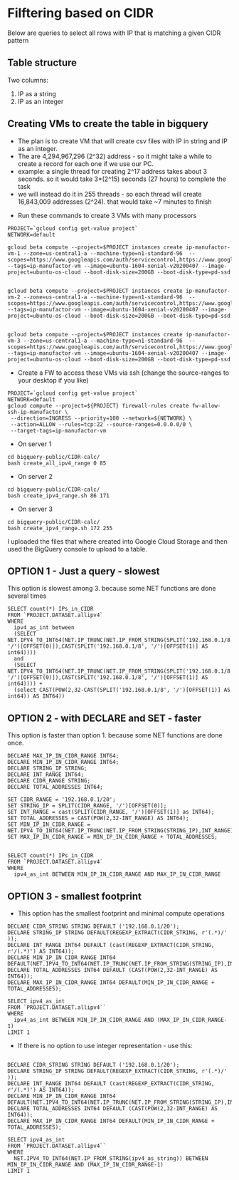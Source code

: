 
# Filftering based on CIDR
Below are queries to select all rows with IP that is matching a given CIDR pattern

## Table structure
Two columns:
1. IP as a string
2. IP as an integer

## Creating VMs to create the table in bigquery
- The plan is to create VM that will create csv files with IP in string and IP as an integer.
- The are 4,294,967,296 (2^32) address - so it might take a while to create a record for each one if we use our PC.
- example: a single thread for creating 2^17 address takes about 3 seconds. so it would take 3*(2^15) seconds (27 hours) to complete the task
- we will instead do it in 255 threads - so each thread will create 16,843,009 addresses (2^24). that would take ~7 minutes to finish


* Run these commands to create 3 VMs with many processors
```
PROJECT=`gcloud config get-value project`
NETWORK=default

gcloud beta compute --project=$PROJECT instances create ip-manufactor-vm-1 --zone=us-central1-a --machine-type=n1-standard-96  --scopes=https://www.googleapis.com/auth/servicecontrol,https://www.googleapis.com/auth/service.management.readonly,https://www.googleapis.com/auth/logging.write,https://www.googleapis.com/auth/monitoring.write,https://www.googleapis.com/auth/trace.append,https://www.googleapis.com/auth/devstorage.write_only --tags=ip-manufactor-vm --image=ubuntu-1604-xenial-v20200407 --image-project=ubuntu-os-cloud --boot-disk-size=200GB --boot-disk-type=pd-ssd


gcloud beta compute --project=$PROJECT instances create ip-manufactor-vm-2 --zone=us-central1-a --machine-type=n1-standard-96  --scopes=https://www.googleapis.com/auth/servicecontrol,https://www.googleapis.com/auth/service.management.readonly,https://www.googleapis.com/auth/logging.write,https://www.googleapis.com/auth/monitoring.write,https://www.googleapis.com/auth/trace.append,https://www.googleapis.com/auth/devstorage.write_only --tags=ip-manufactor-vm --image=ubuntu-1604-xenial-v20200407 --image-project=ubuntu-os-cloud --boot-disk-size=200GB --boot-disk-type=pd-ssd


gcloud beta compute --project=$PROJECT instances create ip-manufactor-vm-3 --zone=us-central1-a --machine-type=n1-standard-96  --scopes=https://www.googleapis.com/auth/servicecontrol,https://www.googleapis.com/auth/service.management.readonly,https://www.googleapis.com/auth/logging.write,https://www.googleapis.com/auth/monitoring.write,https://www.googleapis.com/auth/trace.append,https://www.googleapis.com/auth/devstorage.write_only --tags=ip-manufactor-vm --image=ubuntu-1604-xenial-v20200407 --image-project=ubuntu-os-cloud --boot-disk-size=200GB --boot-disk-type=pd-ssd
```

* Create a FW to access these VMs via ssh (change the source-ranges to your desktop if you like)

```
PROJECT=`gcloud config get-value project`
NETWORK=default
gcloud compute --project=${PROJECT} firewall-rules create fw-allow-ssh-ip-manufactor \
 --direction=INGRESS --priority=100 --network=${NETWORK} \
 --action=ALLOW --rules=tcp:22 --source-ranges=0.0.0.0/0 \
 --target-tags=ip-manufactor-vm
```

* On server 1
```
cd bigquery-public/CIDR-calc/
bash create_all_ipv4_range 0 85
```
* On server 2
```
cd bigquery-public/CIDR-calc/
bash create_ipv4_range.sh 86 171
```
* On server 3
```
cd bigquery-public/CIDR-calc/
bash create_ipv4_range.sh 172 255
```

I uploaded the files that where created into Google Cloud Storage and then used the BigQuery console to upload to a table.

## OPTION 1 - Just a query - slowest
This option is slowest among 3. because some NET functions are done several times

```
SELECT count(*) IPs_in_CIDR
FROM `PROJECT.DATASET.allipv4`
WHERE
  ipv4_as_int between 
  (SELECT NET.IPV4_TO_INT64(NET.IP_TRUNC(NET.IP_FROM_STRING(SPLIT('192.168.0.1/8', '/')[OFFSET(0)]),CAST(SPLIT('192.168.0.1/8', '/')[OFFSET(1)] AS int64))))
  and
  (SELECT NET.IPV4_TO_INT64(NET.IP_TRUNC(NET.IP_FROM_STRING(SPLIT('192.168.0.1/8', '/')[OFFSET(0)]),CAST(SPLIT('192.168.0.1/8', '/')[OFFSET(1)] AS int64)))) +
  (select CAST(POW(2,32-CAST(SPLIT('192.168.0.1/8', '/')[OFFSET(1)] AS int64)) AS INT64))
```

## OPTION 2 - with DECLARE and SET - faster
This option is faster than option 1. because some NET functions are done once.

```
DECLARE MAX_IP_IN_CIDR_RANGE INT64;
DECLARE MIN_IP_IN_CIDR_RANGE INT64;
DECLARE STRING_IP STRING;
DECLARE INT_RANGE INT64;
DECLARE CIDR_RANGE STRING;
DECLARE TOTAL_ADDRESSES INT64;

SET CIDR_RANGE = '192.168.0.1/20';
SET STRING_IP = SPLIT(CIDR_RANGE, '/')[OFFSET(0)];
SET INT_RANGE = cast(SPLIT(CIDR_RANGE, '/')[OFFSET(1)] as INT64);
SET TOTAL_ADDRESSES = CAST(POW(2,32-INT_RANGE) AS INT64);
SET MIN_IP_IN_CIDR_RANGE = NET.IPV4_TO_INT64(NET.IP_TRUNC(NET.IP_FROM_STRING(STRING_IP),INT_RANGE));
SET MAX_IP_IN_CIDR_RANGE = MIN_IP_IN_CIDR_RANGE + TOTAL_ADDRESSES;

  
SELECT count(*) IPs_in_CIDR
FROM `PROJECT.DATASET.allipv4`
WHERE
  ipv4_as_int BETWEEN MIN_IP_IN_CIDR_RANGE AND MAX_IP_IN_CIDR_RANGE
 ```

## OPTION 3 - smallest footprint
* This option has the smallest footprint and minimal compute operations
```
DECLARE CIDR_STRING STRING DEFAULT ('192.168.0.1/20');
DECLARE STRING_IP STRING DEFAULT(REGEXP_EXTRACT(CIDR_STRING, r'(.*)/' ));
DECLARE INT_RANGE INT64 DEFAULT (cast(REGEXP_EXTRACT(CIDR_STRING, r'/(.*)') AS INT64));
DECLARE MIN_IP_IN_CIDR_RANGE INT64 DEFAULT(NET.IPV4_TO_INT64(NET.IP_TRUNC(NET.IP_FROM_STRING(STRING_IP),INT_RANGE)));
DECLARE TOTAL_ADDRESSES INT64 DEFAULT (CAST(POW(2,32-INT_RANGE) AS INT64));
DECLARE MAX_IP_IN_CIDR_RANGE INT64 DEFAULT(MIN_IP_IN_CIDR_RANGE + TOTAL_ADDRESSES);

SELECT ipv4_as_int
FROM `PROJECT.DATASET.allipv4``
WHERE
  ipv4_as_int BETWEEN MIN_IP_IN_CIDR_RANGE AND (MAX_IP_IN_CIDR_RANGE-1)
LIMIT 1
```

* If there is no option to use integer representation - use this:
```

DECLARE CIDR_STRING STRING DEFAULT ('192.168.0.1/20');
DECLARE STRING_IP STRING DEFAULT(REGEXP_EXTRACT(CIDR_STRING, r'(.*)/' ));
DECLARE INT_RANGE INT64 DEFAULT (cast(REGEXP_EXTRACT(CIDR_STRING, r'/(.*)') AS INT64));
DECLARE MIN_IP_IN_CIDR_RANGE INT64 DEFAULT(NET.IPV4_TO_INT64(NET.IP_TRUNC(NET.IP_FROM_STRING(STRING_IP),INT_RANGE)));
DECLARE TOTAL_ADDRESSES INT64 DEFAULT (CAST(POW(2,32-INT_RANGE) AS INT64));
DECLARE MAX_IP_IN_CIDR_RANGE INT64 DEFAULT(MIN_IP_IN_CIDR_RANGE + TOTAL_ADDRESSES);

SELECT ipv4_as_int
FROM `PROJECT.DATASET.allipv4``
WHERE
  NET.IPV4_TO_INT64(NET.IP_FROM_STRING(ipv4_as_string)) BETWEEN MIN_IP_IN_CIDR_RANGE AND (MAX_IP_IN_CIDR_RANGE-1)
LIMIT 1

```

